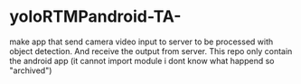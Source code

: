 # yoloRTMPandroid-TA-
make app that send camera video input to server to be processed with object detection. And receive the output from server. This repo only contain the android app
(it cannot import module i dont know what happend so "archived")

